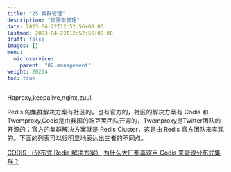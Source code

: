 ```yaml
---
title: "25 集群管理"
description: "微服务管理"
date: 2023-04-22T12:52:56+08:00
lastmod: 2023-04-22T12:52:56+08:00
draft: false
images: []
menu:
  microservice:
    parent: "02.management"
weight: 20204
toc: true
---
```


Haproxy,keepalive,nginx,zuul,


Redis 的集群解决方案有社区的，也有官方的，社区的解决方案有 Codis 和Twemproxy,Codis是由我国的豌豆荚团队开源的，Twemproxy是Twitter团队的开源的；官方的集群解决方案就是 Redis Cluster，这是由 Redis 官方团队来实现的。下面的列表可以很明显地表达出三者的不同点。

[CODIS （分布式 Redis 解决方案）](https://baike.baidu.com/item/CODIS/18160688)
[为什么大厂都喜欢用 Codis 来管理分布式集群？](https://juejin.im/post/5c132b076fb9a04a08218eef)
